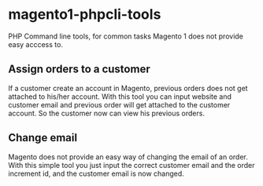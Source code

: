 # magento1-phpcli-tools

PHP Command line tools, for common tasks Magento 1 does not provide easy acccess to.

## Assign orders to a customer
If a customer create an account in Magento, previous orders does not get attached to his/her account.
With this tool you can input website and customer email and previous order will get attached to the customer account.
So the customer now can view his previous orders.

## Change email
Magento does not provide an easy way of changing the email of an order.
With this simple tool you just input the correct customer email and the order increment id, and the customer email is now changed.
